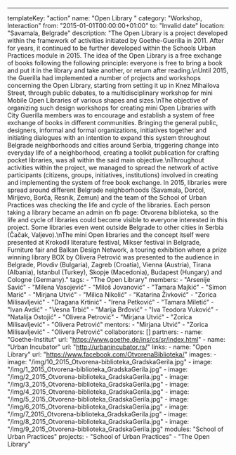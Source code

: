 ---
  templateKey: "action"
  name: "Open Library "
  category: "Workshop, Interaction"
  from: "2015-01-01T00:00:00+01:00"
  to: "Invalid date"
  location: "Savamala, Belgrade"
  description: "The Open Library is a project developed within the framework of activities initiated by Goethe-Guerilla in 2011. After for years, it continued to be further developed within the Schools Urban Practices module in 2015. The idea of the Open Library is a free exchange of books following the following principle: everyone is free to bring a book and put it in the library and take another, or return after reading.\nUntil 2015, the Guerilla had implemented a number of projects and workshops concerning the Open Library, starting from setting it up in Knez Mihailova Street, through public debates, to a multidisciplinary workshop for mini Mobile Open Libraries of various shapes and sizes.\nThe objective of organizing such design workshops for creating mini Open Libraries with City Guerilla members was to encourage and establish a system of free exchange of books in different communities. Bringing the general public, designers, informal and formal organizations, initiatives together and initiating dialogues with an intention to expand this system throughout Belgrade neighborhoods and cities around Serbia, triggering change into everyday life of a neighborhood, creating a toolkit publication for crafting pocket libraries, was all within the said main objective.\nThroughout activities within the project, we managed to spread the network of active participants (citizens, groups, initiatives, institutions) involved in creating and implementing the system of free book exchange. In 2015, libraries were spread around different Belgrade neighborhoods (Savamala, Dorćol, Mirijevo, Borča, Resnik, Zemun) and the team of the School of Urban Practices was checking the life and cycle of the libraries. Each person taking a library became an admin on fb page: Otvorena biblioteka, so the life and cycle of libraries could become visible to everyone interested in this project. Some libraries even went outside Belgrade to other cities in Serbia (Čačak, Valjevo).\nThe mini Open libraries and the concept itself were presented at Krokodil literature festival, Mikser festival in Belgrade, Furniture fair and Balkan Design Network, a touring exhibition where a prize winning library BOX by Olivera Petrović was presented to the audience in Belgrade, Plovdiv (Bulgaria), Zagreb (Croatia), Vienna (Austria), Tirana (Albania), Istanbul (Turkey), Skopje (Macedonia), Budapest (Hungary) and Cologne (Germany)."
  tags: 
    - "The Open Library"
  members: 
    - "Arsenije Savić"
    - "Milena Vasojević"
    - "Miloš Jovanović"
    - "Tamara Majkić"
    - "Simon Marić"
    - "Mirjana Utvić"
    - "Milica Nikolić"
    - "Katarina Živković"
    - "Zorica Milisavljević"
    - "Dragana Krtinić"
    - "Irena Petković"
    - "Tamara Miletić"
    - "Ivan Avdić"
    - "Vesna Trbić"
    - "Marija Brđović"
    - "Iva Teodora Vuković"
    - "Natalija Ostojić"
    - "Olivera Petrović"
    - "Mirjana Utvić"
    - "Zorica Milisavljević"
    - "Olivera Petrović"
  mentors: 
    - "Mirjana Utvić"
    - "Zorica Milisavljević"
    - "Olivera Petrović"
  collaborators: []
  partners: 
    - 
      name: "Goethe-Institut"
      url: "https://www.goethe.de/ins/cs/sr/index.html"
    - 
      name: "Urban Incubator"
      url: "http://urbanincubator.rs/"
  links: 
    - 
      name: "Open Library"
      url: "https://www.facebook.com/OtvorenaBiblioteka/"
  images: 
    - 
      image: "/img/10_2015_Otvorena-biblioteka_GradskaGerila.jpg"
    - 
      image: "/img/1_2015_Otvorena-biblioteka_GradskaGerila.jpg"
    - 
      image: "/img/2_2015_Otvorena-biblioteka_GradskaGerila.jpg"
    - 
      image: "/img/3_2015_Otvorena-biblioteka_GradskaGerila.jpg"
    - 
      image: "/img/4_2015_Otvorena-biblioteka_GradskaGerila.jpg"
    - 
      image: "/img/5_2015_Otvorena-biblioteka_GradskaGerila.jpg"
    - 
      image: "/img/6_2015_Otvorena-biblioteka_GradskaGerila.jpg"
    - 
      image: "/img/7_2015_Otvorena-biblioteka_GradskaGerila.jpg"
    - 
      image: "/img/8_2015_Otvorena-biblioteka_GradskaGerila.jpg"
    - 
      image: "/img/9_2015_Otvorena-biblioteka_GradskaGerila.jpg"
  modules: "School of Urban Practices"
  projects: 
    - "School of Urban Practices"
    - "The Open Library"
